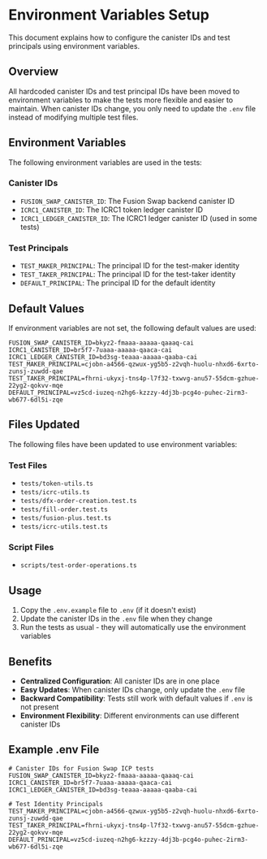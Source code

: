 # Environment Variables Setup

This document explains how to configure the canister IDs and test principals using environment variables.

## Overview

All hardcoded canister IDs and test principal IDs have been moved to environment variables to make the tests more flexible and easier to maintain. When canister IDs change, you only need to update the `.env` file instead of modifying multiple test files.

## Environment Variables

The following environment variables are used in the tests:

### Canister IDs
- `FUSION_SWAP_CANISTER_ID`: The Fusion Swap backend canister ID
- `ICRC1_CANISTER_ID`: The ICRC1 token ledger canister ID  
- `ICRC1_LEDGER_CANISTER_ID`: The ICRC1 ledger canister ID (used in some tests)

### Test Principals
- `TEST_MAKER_PRINCIPAL`: The principal ID for the test-maker identity
- `TEST_TAKER_PRINCIPAL`: The principal ID for the test-taker identity
- `DEFAULT_PRINCIPAL`: The principal ID for the default identity

## Default Values

If environment variables are not set, the following default values are used:

```
FUSION_SWAP_CANISTER_ID=bkyz2-fmaaa-aaaaa-qaaaq-cai
ICRC1_CANISTER_ID=br5f7-7uaaa-aaaaa-qaaca-cai
ICRC1_LEDGER_CANISTER_ID=bd3sg-teaaa-aaaaa-qaaba-cai
TEST_MAKER_PRINCIPAL=cjobn-a4566-qzwux-yg5b5-z2vqh-huolu-nhxd6-6xrto-zunsj-zuwdd-qae
TEST_TAKER_PRINCIPAL=fhrni-ukyxj-tns4p-l7f32-txwvg-anu57-55dcm-gzhue-22yg2-qokvv-mqe
DEFAULT_PRINCIPAL=vz5cd-iuzeq-n2hg6-kzzzy-4dj3b-pcg4o-puhec-2irm3-wb677-6dl5i-zqe
```

## Files Updated

The following files have been updated to use environment variables:

### Test Files
- `tests/token-utils.ts`
- `tests/icrc-utils.ts`
- `tests/dfx-order-creation.test.ts`
- `tests/fill-order.test.ts`
- `tests/fusion-plus.test.ts`
- `tests/icrc-utils.test.ts`

### Script Files
- `scripts/test-order-operations.ts`

## Usage

1. Copy the `.env.example` file to `.env` (if it doesn't exist)
2. Update the canister IDs in the `.env` file when they change
3. Run the tests as usual - they will automatically use the environment variables

## Benefits

- **Centralized Configuration**: All canister IDs are in one place
- **Easy Updates**: When canister IDs change, only update the `.env` file
- **Backward Compatibility**: Tests still work with default values if `.env` is not present
- **Environment Flexibility**: Different environments can use different canister IDs

## Example .env File

```env
# Canister IDs for Fusion Swap ICP tests
FUSION_SWAP_CANISTER_ID=bkyz2-fmaaa-aaaaa-qaaaq-cai
ICRC1_CANISTER_ID=br5f7-7uaaa-aaaaa-qaaca-cai
ICRC1_LEDGER_CANISTER_ID=bd3sg-teaaa-aaaaa-qaaba-cai

# Test Identity Principals
TEST_MAKER_PRINCIPAL=cjobn-a4566-qzwux-yg5b5-z2vqh-huolu-nhxd6-6xrto-zunsj-zuwdd-qae
TEST_TAKER_PRINCIPAL=fhrni-ukyxj-tns4p-l7f32-txwvg-anu57-55dcm-gzhue-22yg2-qokvv-mqe
DEFAULT_PRINCIPAL=vz5cd-iuzeq-n2hg6-kzzzy-4dj3b-pcg4o-puhec-2irm3-wb677-6dl5i-zqe
``` 
